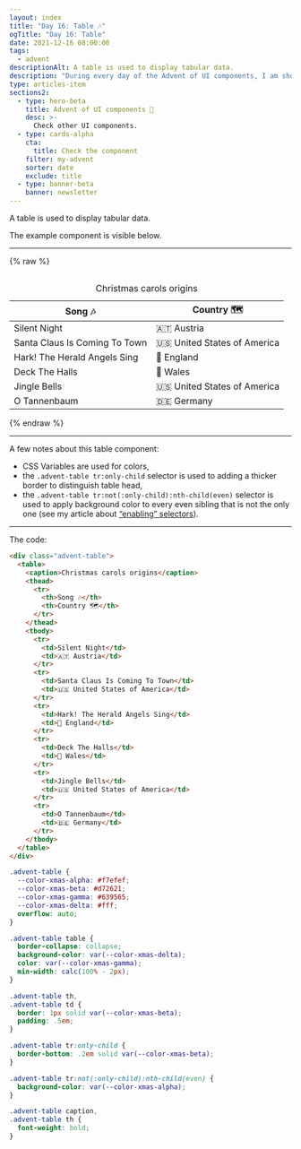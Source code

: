 ```yaml
---
layout: index
title: "Day 16: Table 🎶"
ogTitle: "Day 16: Table"
date: 2021-12-16 08:00:00
tags:
  - advent
descriptionAlt: A table is used to display tabular data.
description: "During every day of the Advent of UI components, I am showcasing a new UI Component built with HTML, CSS, and JavaScript. Day 16: Table."
type: articles-item
sections2:
  - type: hero-beta
    title: Advent of UI components 🎄
    desc: >-
      Check other UI components.
  - type: cards-alpha
    cta:
      title: Check the component
    filter: my-advent
    sorter: date
    exclude: title
  - type: banner-beta
    banner: newsletter
---
```


A table is used to display tabular data.

The example component is visible below.

---

{% raw %}
<div class="advent-table">
  <table>
    <caption>Christmas carols origins</caption>
    <thead>
      <tr>
        <th>Song 🎶</th>
        <th>Country 🗺️</th>
      </tr>
    </thead>
    <tbody>
      <tr>
        <td>Silent Night</td>
        <td>🇦🇹 Austria</td>
      </tr>
      <tr>
        <td>Santa Claus Is Coming To Town</td>
        <td>🇺🇸 United States of America</td>
      </tr>
      <tr>
        <td>Hark! The Herald Angels Sing</td>
        <td>🏴󠁧󠁢󠁥󠁮󠁧󠁿 England</td>
      </tr>
      <tr>
        <td>Deck The Halls</td>
        <td>🏴󠁧󠁢󠁷󠁬󠁳󠁿 Wales</td>
      </tr>
      <tr>
        <td>Jingle Bells</td>
        <td>🇺🇸 United States of America</td>
      </tr>
      <tr>
        <td>O Tannenbaum</td>
        <td>🇩🇪 Germany</td>
      </tr>
    </tbody>
  </table>
</div>
<style>
.advent-table {
  --color-xmas-alpha: #f7efef;
  --color-xmas-beta: #d72621;
  --color-xmas-gamma: #639565;
  --color-xmas-delta: #fff;
  overflow: auto;
}
.copy .advent-table table,
.copy .advent-table th,
.copy .advent-table td {
  all: unset;
}
.copy .advent-table table {
  display: table;
  background-color: var(--color-xmas-delta);
  color: var(--color-xmas-gamma);
  border-collapse: collapse;
  min-width: calc(100% - 2px);
}
.copy .advent-table th,
.copy .advent-table td {
  display: table-cell;
  border: 1px solid var(--color-xmas-beta);
  padding: .5em;
}
.copy .advent-table tr:only-child {
  border-bottom: .2em solid var(--color-xmas-beta);
}
.copy .advent-table tr:not(:only-child):nth-child(odd) {
  background-color: var(--color-xmas-alpha);
}
.copy .advent-table caption,
.copy .advent-table th {
  font-weight: bold;
}
</style>
{% endraw %}

---

A few notes about this table component:

- CSS Variables are used for colors,
- the `.advent-table tr:only-child` selector is used to adding a thicker border to distinguish table head,
- the `.advent-table tr:not(:only-child):nth-child(even)` selector is used to apply background color to every even sibling that is not the only one (see my article about [“enabling” selectors](/articles/you-want-a-single-enabling-selector-not-the-one-that-disables-the-rule-of-the-previous-one/)).

---

The code:

```html
<div class="advent-table">
  <table>
    <caption>Christmas carols origins</caption>
    <thead>
      <tr>
        <th>Song 🎶</th>
        <th>Country 🗺️</th>
      </tr>
    </thead>
    <tbody>
      <tr>
        <td>Silent Night</td>
        <td>🇦🇹 Austria</td>
      </tr>
      <tr>
        <td>Santa Claus Is Coming To Town</td>
        <td>🇺🇸 United States of America</td>
      </tr>
      <tr>
        <td>Hark! The Herald Angels Sing</td>
        <td>🏴󠁧󠁢󠁥󠁮󠁧󠁿 England</td>
      </tr>
      <tr>
        <td>Deck The Halls</td>
        <td>🏴󠁧󠁢󠁷󠁬󠁳󠁿 Wales</td>
      </tr>
      <tr>
        <td>Jingle Bells</td>
        <td>🇺🇸 United States of America</td>
      </tr>
      <tr>
        <td>O Tannenbaum</td>
        <td>🇩🇪 Germany</td>
      </tr>
    </tbody>
  </table>
</div>
```

```css
.advent-table {
  --color-xmas-alpha: #f7efef;
  --color-xmas-beta: #d72621;
  --color-xmas-gamma: #639565;
  --color-xmas-delta: #fff;
  overflow: auto;
}

.advent-table table {
  border-collapse: collapse;
  background-color: var(--color-xmas-delta);
  color: var(--color-xmas-gamma);
  min-width: calc(100% - 2px);
}

.advent-table th,
.advent-table td {
  border: 1px solid var(--color-xmas-beta);
  padding: .5em;
}

.advent-table tr:only-child {
  border-bottom: .2em solid var(--color-xmas-beta);
}

.advent-table tr:not(:only-child):nth-child(even) {
  background-color: var(--color-xmas-alpha);
}

.advent-table caption,
.advent-table th {
  font-weight: bold;
}
```
